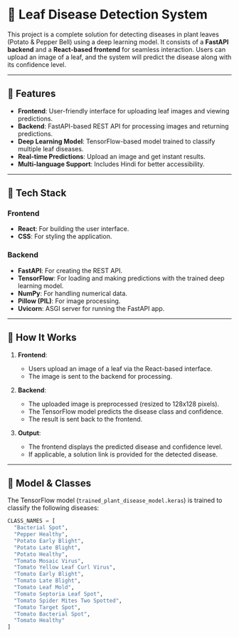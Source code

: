 # 🍃 Leaf Disease Detection System

This project is a complete solution for detecting diseases in plant leaves (Potato & Pepper Bell) using a deep learning model. It consists of a **FastAPI backend** and a **React-based frontend** for seamless interaction. Users can upload an image of a leaf, and the system will predict the disease along with its confidence level.

---

## 🌟 Features

- **Frontend**: User-friendly interface for uploading leaf images and viewing predictions.
- **Backend**: FastAPI-based REST API for processing images and returning predictions.
- **Deep Learning Model**: TensorFlow-based model trained to classify multiple leaf diseases.
- **Real-time Predictions**: Upload an image and get instant results.
- **Multi-language Support**: Includes Hindi for better accessibility.

---

## 🔧 Tech Stack

### Frontend
- **React**: For building the user interface.
- **CSS**: For styling the application.

### Backend
- **FastAPI**: For creating the REST API.
- **TensorFlow**: For loading and making predictions with the trained deep learning model.
- **NumPy**: For handling numerical data.
- **Pillow (PIL)**: For image processing.
- **Uvicorn**: ASGI server for running the FastAPI app.

---

## 🚀 How It Works

1. **Frontend**:
   - Users upload an image of a leaf via the React-based interface.
   - The image is sent to the backend for processing.

2. **Backend**:
   - The uploaded image is preprocessed (resized to 128x128 pixels).
   - The TensorFlow model predicts the disease class and confidence.
   - The result is sent back to the frontend.

3. **Output**:
   - The frontend displays the predicted disease and confidence level.
   - If applicable, a solution link is provided for the detected disease.

---

## 📁 Model & Classes

The TensorFlow model (`trained_plant_disease_model.keras`) is trained to classify the following diseases:

```python
CLASS_NAMES = [
  "Bacterial Spot",
  "Pepper Healthy",
  "Potato Early Blight",
  "Potato Late Blight",
  "Potato Healthy",
  "Tomato Mosaic Virus",
  "Tomato Yellow Leaf Curl Virus",
  "Tomato Early Blight",
  "Tomato Late Blight",
  "Tomato Leaf Mold",
  "Tomato Septoria Leaf Spot",
  "Tomato Spider Mites Two Spotted",
  "Tomato Target Spot",
  "Tomato Bacterial Spot",
  "Tomato Healthy"
]
